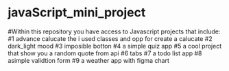 # javaScript_mini_project
#Within this repository you have access to Javascript projects that include:
#1 advance calucate the i used classes and opp for create a calucate
#2 dark_light mood 
#3 imposible botton
#4 a simple quiz app
#5 a cool project that show you a random quote from api
#6 tabs
#7 a todo list app
#8 asimple validtion form
#9 a weather app with figma chart

